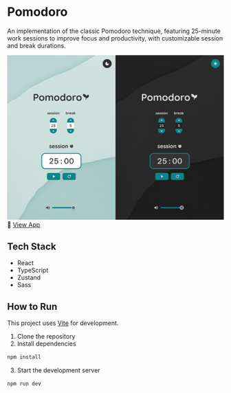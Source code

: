 # Pomodoro
An implementation of the classic Pomodoro technique, featuring 25-minute work sessions to improve focus and productivity, with customizable session and break durations.

![App Screenshot](./public/screenshot.jpg)
🔗 [View App](https://erfanazarmi.github.io/pomodoro/)

## Tech Stack
- React
- TypeScript
- Zustand
- Sass

## How to Run
This project uses [Vite](https://vitejs.dev/) for development.
1. Clone the repository
2. Install dependencies
```bash
npm install
```
3. Start the development server
```bash
npm run dev
```